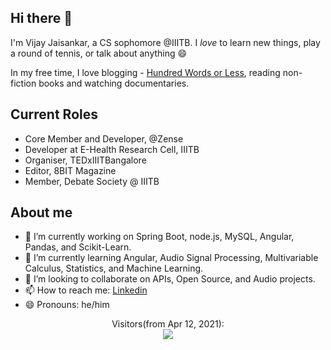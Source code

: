 ## Hi there 👋

I'm Vijay Jaisankar, a CS sophomore @IIITB. I _love_ to learn new things, play a round of tennis, or talk about anything 😄  

In my free time, I love blogging - [Hundred Words or Less](https://hundred-words-or-less.blogspot.com/), reading non-fiction books and watching documentaries. 

## Current Roles  
- Core Member and Developer, @Zense
- Developer at E-Health Research Cell, IIITB
- Organiser, TEDxIIITBangalore
- Editor, 8BIT Magazine
- Member, Debate Society @ IIITB

<!--
**vijay-jaisankar/vijay-jaisankar** is a ✨ _special_ ✨ repository because its `README.md` (this file) appears on your GitHub profile.

Here are some ideas to get you started:

- 🔭 I’m currently working on ...
- 🌱 I’m currently learning ...
- 👯 I’m looking to collaborate on ...
- 🤔 I’m looking for help with ...
- 💬 Ask me about ...
- 📫 How to reach me: ...
- 😄 Pronouns: ...
- ⚡ Fun fact: ...
-->

## About me

- 🔭 I’m currently working on Spring Boot, node.js, MySQL, Angular, Pandas, and Scikit-Learn.
- 🌱 I’m currently learning Angular, Audio Signal Processing, Multivariable Calculus, Statistics, and Machine Learning.
- 👯 I’m looking to collaborate on APIs, Open Source, and Audio projects.
- 📫 How to reach me: [Linkedin](https://www.linkedin.com/in/vijay-jaisankar/) 
- 😄 Pronouns: he/him



<p align="center"> 
  Visitors(from Apr 12, 2021):<br>
  <img src="https://profile-counter.glitch.me/vijay-jaisankar/count.svg" />
</p>

  
  

